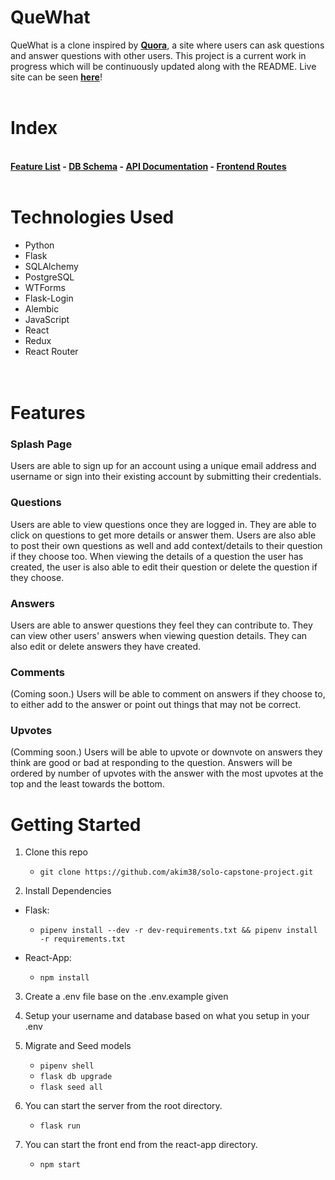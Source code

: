 <h1 style='font-weight: bold'>QueWhat</h1>
<div>
<p>QueWhat is a clone inspired by <a style='font-weight: bold' href='https://www.quora.com/'>Quora</a>, a site where users can ask questions and answer questions with other users. This project is a current work in progress which will be continuously updated along with the README. Live site can be seen <a style='font-weight: bold' href='https://quewhat.herokuapp.com/'>here</a>!
<br></br>
</p>

</div>

<h1 style='font-weight: bold'> Index </h1>
<br>
<div style='font-weight: bold'>
 <a href='https://github.com/akim38/solo-capstone-project/wiki/MVP-Feature-List'>Feature List</a> - <a href='https://github.com/akim38/solo-capstone-project/wiki/Database-Schema'>DB Schema</a> - <a href='https://github.com/akim38/solo-capstone-project/wiki/API-Documentation'>API Documentation</a> - <a href='https://github.com/akim38/solo-capstone-project/wiki/Frontend-Routes'> Frontend Routes </a>
<br>
</br>
</div>
<div>
<h1 style='font-weight: bold'>Technologies Used </h1>
<ul>
<li>Python</li>
<li>Flask</li>
<li>SQLAlchemy</li>
<li>PostgreSQL</li>
<li>WTForms</li>
<li>Flask-Login</li>
<li>Alembic</li>
<li>JavaScript</li>
<li>React</li>
<li>Redux</li>
<li>React Router</li>
<br>
</br>
</ul>
</div>

<h1 style='font-weight: bold'> Features </h1>

<h3>Splash Page</h3>
Users are able to sign up for an account using a unique email address and username or sign into their existing account by submitting their credentials.


<h3>Questions</h3>
Users are able to view questions once they are logged in. They are able to click on questions to get more details or answer them. Users are also able to post their own questions as well and add context/details to their question if they choose too. When viewing the details of a question the user has created, the user is also able to edit their question or delete the question if they choose.

<h3>Answers</h3>
Users are able to answer questions they feel they can contribute to. They can view other users' answers when viewing question details. They can also edit or delete answers they have created.

<h3>Comments</h3>
(Coming soon.) Users will be able to comment on answers if they choose to, to either add to the answer or point out things that may not be correct.


<h3>Upvotes</h3>
(Comming soon.) Users will be able to upvote or downvote on answers they think are good or bad at responding to the question. Answers will be ordered by number of upvotes with the answer with the most upvotes at the top and the least towards the bottom.


<h1 style='font-weight: bold'> Getting Started </h1>

1. Clone this repo

    * ```git clone https://github.com/akim38/solo-capstone-project.git```

2. Install Dependencies

* Flask:

    * ``` pipenv install --dev -r dev-requirements.txt && pipenv install -r requirements.txt ```

* React-App:

    * ```npm install```

3. Create a .env file base on the .env.example given

4. Setup your username and database based on what you setup in your .env

5. Migrate and Seed models

    * ```pipenv shell```
    * ```flask db upgrade```
    * ```flask seed all```

6. You can start the server from the root directory.

    * ```flask run```


7. You can start the front end from the react-app directory.

    * ```npm start```



